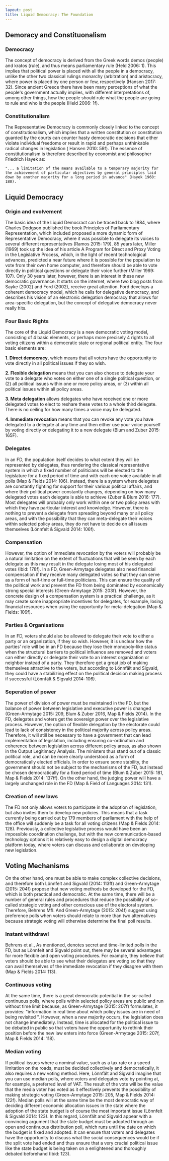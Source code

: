 ```yaml
---
layout: post
title: Liquid Democracy: The Foundation
---
```



## Demoracy and Constituonalism

### Democracy

The concept of democracy is derived from the Greek words demos (people) and kratos (rule),
and thus means parliamentary rule (Held 2006: 1). This implies that political power is placed
with all the people in a democracy, unlike the other two classical rulings monarchy (arbitration) and aristocracy,
where power is placed by one person or few, respectively (Hansen 2017: 32). Since ancient Greece there have been many
perceptions of what the people's government actually implies, with different interpretations of, among other things, 
how the people should rule what the people are going to rule and who is the people (Held 2006: 1f).


### Constitutionalism

The Representative Democracy is commonly closely linked to the concept of constitutionalism, which implies that a written constitution
or constitution guarded by the courts can counter hasty democratic decisions that either violate individual freedoms 
or result in rapid and perhaps unthinkable radical changes in legislation ( Hansen 2010: 59f). 
The essence of constitutionalism is therefore described by economist and philosopher Friedrich Hayek as:

``"... a limitation of the means available to a temporary majority for the achievement of particular objectives by general
 principles laid down by another majority for a long period in advance" (Hayek 1960: 180).``

## Liquid Democracy

### Origin and evolvement

The basic idea of the Liquid Democract can be traced back to 1884, where Charles Dodgson published the book
Principles of Parliamentary Representation, which included proposed a more dynamic form of Representative Democracy, where it was possible to delegate its voices to several different representatives (Ramos 2015: 179). 85 years later, Miller (1969) took up the idea of ​​his article A Program for Direct and Proxy Voting in the Legislative Process, which, in the light of recent technological advances, predicted a near future where it is possible for the population to vote from their own home computer, and therefore should be able to vote directly in political questions or delegate their voice further (Miller 1969: 107). Only 30 years later, however, there is an interest in these new democratic governance.
 It starts on the internet, where two blog posts from Sayke (2002) and Ford (2002), receive great attention. 
Ford develops a coherent democracy model, which he calls for delegative democracy,
 and describes his vision of an electronic delegation democracy that allows for area-specific delegation, 
but the concept of delegative democracy never really hits.

### Four Basic Rights 

The core of the Liquid Democracy is a new democratic voting model, consisting of 4 basic elements, or perhaps more precisely 4 rights to all voting citizens within a democratic state or regional political entity. The four basic elements are:

**1. Direct democracy**, which means that all voters have the opportunity to vote directly in all political issues if they so wish.

**2. Flexible delegation** means that you can also choose to delegate your vote to a delegate who votes on either one of a single political question, or (2) all political issues within one or more policy areas, or (3) within all political issues within all policy areas.

**3. Meta delegation** allows delegates who have received one or more delegated votes to elect to reshare these votes to a whole third delegate. There is no ceiling for how many times a voice may be delegated.

**4. Immediate revocation** means that you can revoke any vote you have delegated to a delegate at any time and then either use your voice yourself by voting directly or delegating it to a new delegate (Blum and Zuber 2015: 165F).


### Delegates

In an FD, the population itself decides to what extent they will be represented by delegates, thus rendering the classical representative system in which a fixed number of politicians will be elected to the legislature for a fixed period of time and with each one voice available in all polls (Map & Fields 2014: 106). Instead, there is a system where delegates are constantly fighting for support for their various political affairs, and where their political power constantly changes, depending on how many delegated votes each delegate is able to achieve (Zuber & Blum 2016: 177). Most delegates will probably only work within one or two policy areas with which they have particular interest and knowledge. However, there is nothing to prevent a delegate from spreading beyond many or all policy areas, and with the possibility that they can meta-delegate their voices within selected policy areas, they do not have to decide on all issues themselves (Lönnfelt & Sigvald 2014: 106f).

### Compensation

However, the option of immediate revocation by the voters will probably be a natural limitation on the extent of fluctuations that will be seen by each delegate as this may result in the delegate losing most of his delegated votes (Ibid: 178f).
In a FD, Green-Armytage delegates also need financial compensation if they receive many delegated votes so that they can serve as a form of half-time or full-time politicians. This can ensure the quality of the political work and prevent the FD from being dominated by economically strong special interests (Green-Armytage 2015: 203f). However, the concrete design of a compensation system is a practical challenge, as it may create some inappropriate incentives for delegates, for example, losing financial resources when using the opportunity for meta-delegation (Map & Fields: 109f).

### Parties & Organisations

In an FD, voters should also be allowed to delegate their vote to either a party or an organization, if they so wish. However, it is unclear how the parties' role will be in an FD because they lose their monopoly-like status when the structural barriers to political influence are removed and voters can either directly or delegate their vote to an interest organization or neighbor instead of a party. They therefore get a great job of making themselves attractive to the voters, but according to Lönnfält and Sigvald, they could have a stabilizing effect on the political decision making process if successful (Lönnfält & Sigvald 2014: 106).

### Seperation of power

The power of division of power must be maintained in the FD, but the balance of power between legislative and executive power is changed (Green-Armytage 2015: 209, Blum & Zuber 2016, Map & Fields 2014). In the FD, delegates and voters get the sovereign power over the legislative process. However, the option of flexible delegation by the electorate could lead to lack of consistency in the political majority across policy areas. Therefore, it will still be necessary to have a government that can lead implementation of legislation, including ensuring co-ordination and coherence between legislation across different policy areas, as also shown in the Output Legitimacy Analysis. The ministers thus stand out of a classic political role, and can be more clearly understood as a form of democratically elected officials. In order to ensure some stability, the government should not be subject to the mechanisms of the FD, but instead be chosen democratically for a fixed period of time (Blum & Zuber 2015: 181, Map & Fields 2014: 137ff). On the other hand, the judging power will have a largely unchanged role in the FD (Map & Field of Languages 2014: 131).

### Creation of new laws

The FD not only allows voters to participate in the adoption of legislation, but also invites them to develop new policies. This means that a task currently being carried out by 179 members of parliament with the help of the office will suddenly be a task for all voting citizens (Map & Fields 2014: 128). Previously, a collective legislative process would have been an impossible coordination challenge, but with the new communication-based technology options it is relatively easy to design a digital democracy platform today, where voters can discuss and collaborate on developing new legislation.

## Voting Mechanisms

On the other hand, one must be able to make complex collective decisions, and therefore both Lönnfelt and Sigvald (2014: 113ff) and 
Green-Armytage (2015: 204f) propose that new voting methods be developed for the FD, which is both practical and democratic.
At the same time, there will be a number of general rules and procedures that reduce the possibility of so-called strategic
voting and other conscious use of the electoral system. Therefore, Behrens Mfl. And Green-Armytage (2015: 204f) suggest using 
preference polls when voters should relate to more than two alternatives because strategic voting will otherwise determine 
the final poll results.

### Instant withdrawl

Behrens et al., As mentioned, denotes secret and time-limited polls in the FD, but as Lönnfelt and Sigvald point out, there may be several advantages for more flexible and open voting procedures. For example, they believe that voters should be able to see what their delegates are voting so that they can avail themselves of the immediate revocation if they disagree with them (Map & Fields 2014: 113).

### Continuous voting

At the same time, there is a great democratic potential in the so-called continuous polls, where polls within selected policy areas are public and run without time limit because, as Green-Armytage (2015: 207f) formulates, it provides: "information in real time about which policy issues are in need of being revisited ". However, when a new majority occurs, the legislation does not change immediately. Instead, time is allocated for the political issue to be debated in public so that voters have the opportunity to rethink their position before the new law enters into force (Green-Armytage 2015: 207f, Map & Fields 2014: 118).

### Median voting

If political issues where a nominal value, such as a tax rate or a speed limitation on the roads, must be decided collectively and democratically, it also requires a new voting method. Here, Lönnfält and Sigvald imagine that you can use median polls, where voters and delegates vote by pointing at, for example, a preferred level of VAT. The result of the vote will be the value that the media voter has voted as it effectively prevents the possibility of making strategic voting (Green-Armytage 2015: 205, Map & Fields 2014: 122f). Median polls will at the same time be the most democratic way of deciding different economic allocation issues in the state where the adoption of the state budget is of course the most important issue (Lönnfelt & Sigvald 2014: 123). In this regard, Lönnfält and Sigvald appear with a convincing argument that the state budget must be adopted through an open and continuous distribution poll, which runs until the date on which the budget is fixed and adopted. It can ensure that voters and delegates have the opportunity to discuss what the social consequences would be if the split vote had ended and thus ensure that a very crucial political issue like the state budget is being taken on a enlightened and thoroughly debated beforehand (Ibid: 123).


